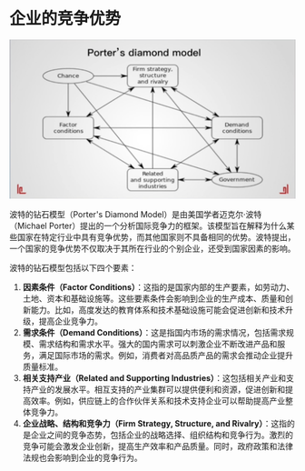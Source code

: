 # 企业的竞争优势



![](Images/1.png)

波特的钻石模型（Porter's Diamond Model）是由美国学者迈克尔·波特（Michael Porter）提出的一个分析国际竞争力的框架。该模型旨在解释为什么某些国家在特定行业中具有竞争优势，而其他国家则不具备相同的优势。波特提出，一个国家的竞争优势不仅取决于其所在行业的个别企业，还受到国家因素的影响。



波特的钻石模型包括以下四个要素：

1. **因素条件（Factor Conditions）**：这指的是国家内部的生产要素，如劳动力、土地、资本和基础设施等。这些要素条件会影响到企业的生产成本、质量和创新能力。比如，高度发达的教育体系和技术基础设施可能会促进创新和技术升级，提高企业竞争力。
2. **需求条件（Demand Conditions）**：这是指国内市场的需求情况，包括需求规模、需求结构和需求水平。强大的国内需求可以刺激企业不断改进产品和服务，满足国际市场的需求。例如，消费者对高品质产品的需求会推动企业提升质量标准。
3. **相关支持产业（Related and Supporting Industries）**：这包括相关产业和支持产业的发展水平。相互支持的产业集群可以提供便利和资源，促进创新和提高效率。例如，供应链上的合作伙伴关系和技术支持企业可以帮助提高产业整体竞争力。
4. **企业战略、结构和竞争力（Firm Strategy, Structure, and Rivalry）**：这指的是企业之间的竞争态势，包括企业的战略选择、组织结构和竞争行为。激烈的竞争可能会激发企业创新，提高生产效率和产品质量。同时，政府政策和法律法规也会影响到企业的竞争行为。
